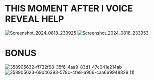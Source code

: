 # **THIS MOMENT AFTER I VOICE REVEAL HELP**

![Screenshot_2024_0818_233925](https://github.com/user-attachments/assets/0379be2a-a7c5-40b9-b56d-ebe87418e9d3)
![Screenshot_2024_0818_233953](https://github.com/user-attachments/assets/14a15dc7-d560-43b5-b94d-d0f0336da864)

# BONUS

![358905632-ff732f68-35f6-4aa9-83d1-47c041e214ab](https://github.com/user-attachments/assets/8b2e473a-d52c-4d36-beab-4a6bd945d8b7)
![358905623-69b46393-578c-4fe8-a906-caa669948829 (1)](https://github.com/user-attachments/assets/bacd1923-c914-4538-ac8b-3b407078aa0f)
